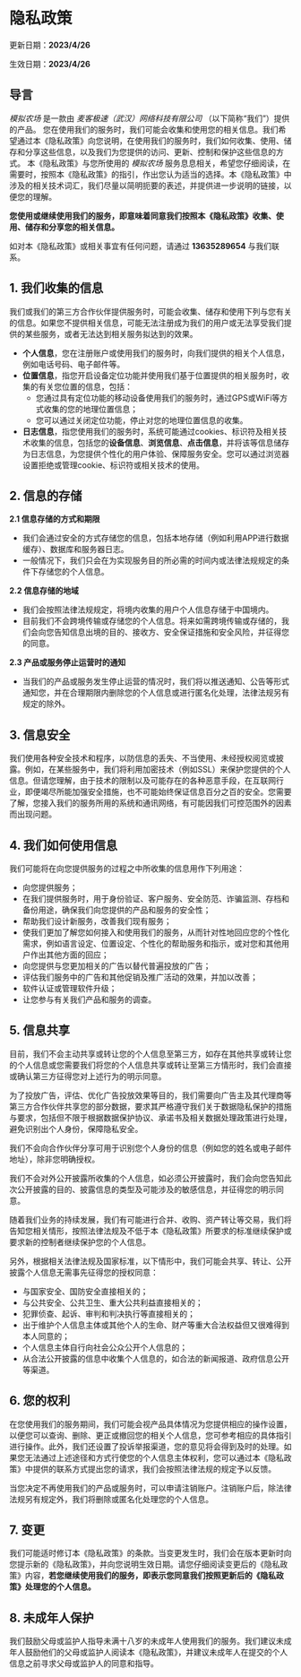 # 隐私政策

更新日期：**2023/4/26**

生效日期：**2023/4/26**

## 导言

_模拟农场_ 是一款由 _麦客极速（武汉）网络科技有限公司_ （以下简称“我们”）提供的产品。 您在使用我们的服务时，我们可能会收集和使用您的相关信息。我们希望通过本《隐私政策》向您说明，在使用我们的服务时，我们如何收集、使用、储存和分享这些信息，以及我们为您提供的访问、更新、控制和保护这些信息的方式。 本《隐私政策》与您所使用的 _模拟农场_ 服务息息相关，希望您仔细阅读，在需要时，按照本《隐私政策》的指引，作出您认为适当的选择。本《隐私政策》中涉及的相关技术词汇，我们尽量以简明扼要的表述，并提供进一步说明的链接，以便您的理解。

**您使用或继续使用我们的服务，即意味着同意我们按照本《隐私政策》收集、使用、储存和分享您的相关信息。**

如对本《隐私政策》或相关事宜有任何问题，请通过 **13635289654** 与我们联系。

## 1\. 我们收集的信息

我们或我们的第三方合作伙伴提供服务时，可能会收集、储存和使用下列与您有关的信息。如果您不提供相关信息，可能无法注册成为我们的用户或无法享受我们提供的某些服务，或者无法达到相关服务拟达到的效果。

*   **个人信息**，您在注册账户或使用我们的服务时，向我们提供的相关个人信息，例如电话号码、电子邮件等。
*   **位置信息**，指您开启设备定位功能并使用我们基于位置提供的相关服务时，收集的有关您位置的信息，包括：
    *   您通过具有定位功能的移动设备使用我们的服务时，通过GPS或WiFi等方式收集的您的地理位置信息；
    *   您可以通过关闭定位功能，停止对您的地理位置信息的收集。
*   **日志信息**，指您使用我们的服务时，系统可能通过cookies、标识符及相关技术收集的信息，包括您的**设备信息**、**浏览信息**、**点击信息**，并将该等信息储存为日志信息，为您提供个性化的用户体验、保障服务安全。您可以通过浏览器设置拒绝或管理cookie、标识符或相关技术的使用。

## 2\. 信息的存储

**2.1 信息存储的方式和期限**

*   我们会通过安全的方式存储您的信息，包括本地存储（例如利用APP进行数据缓存）、数据库和服务器日志。
*   一般情况下，我们只会在为实现服务目的所必需的时间内或法律法规规定的条件下存储您的个人信息。

**2.2 信息存储的地域**

*   我们会按照法律法规规定，将境内收集的用户个人信息存储于中国境内。
*   目前我们不会跨境传输或存储您的个人信息。将来如需跨境传输或存储的，我们会向您告知信息出境的目的、接收方、安全保证措施和安全风险，并征得您的同意。

**2.3 产品或服务停止运营时的通知**

*   当我们的产品或服务发生停止运营的情况时，我们将以推送通知、公告等形式通知您，并在合理期限内删除您的个人信息或进行匿名化处理，法律法规另有规定的除外。

## 3\. 信息安全

我们使用各种安全技术和程序，以防信息的丢失、不当使用、未经授权阅览或披露。例如，在某些服务中，我们将利用加密技术（例如SSL）来保护您提供的个人信息。但请您理解，由于技术的限制以及可能存在的各种恶意手段，在互联网行业，即便竭尽所能加强安全措施，也不可能始终保证信息百分之百的安全。您需要了解，您接入我们的服务所用的系统和通讯网络，有可能因我们可控范围外的因素而出现问题。

## 4\. 我们如何使用信息

我们可能将在向您提供服务的过程之中所收集的信息用作下列用途：

*   向您提供服务；
*   在我们提供服务时，用于身份验证、客户服务、安全防范、诈骗监测、存档和备份用途，确保我们向您提供的产品和服务的安全性；
*   帮助我们设计新服务，改善我们现有服务；
*   使我们更加了解您如何接入和使用我们的服务，从而针对性地回应您的个性化需求，例如语言设定、位置设定、个性化的帮助服务和指示，或对您和其他用户作出其他方面的回应；
*   向您提供与您更加相关的广告以替代普遍投放的广告；
*   评估我们服务中的广告和其他促销及推广活动的效果，并加以改善；
*   软件认证或管理软件升级；
*   让您参与有关我们产品和服务的调查。

## 5\. 信息共享

目前，我们不会主动共享或转让您的个人信息至第三方，如存在其他共享或转让您的个人信息或您需要我们将您的个人信息共享或转让至第三方情形时，我们会直接或确认第三方征得您对上述行为的明示同意。

为了投放广告，评估、优化广告投放效果等目的，我们需要向广告主及其代理商等第三方合作伙伴共享您的部分数据，要求其严格遵守我们关于数据隐私保护的措施与要求，包括但不限于根据数据保护协议、承诺书及相关数据处理政策进行处理，避免识别出个人身份，保障隐私安全。

我们不会向合作伙伴分享可用于识别您个人身份的信息（例如您的姓名或电子邮件地址），除非您明确授权。

我们不会对外公开披露所收集的个人信息，如必须公开披露时，我们会向您告知此次公开披露的目的、披露信息的类型及可能涉及的敏感信息，并征得您的明示同意。

随着我们业务的持续发展，我们有可能进行合并、收购、资产转让等交易，我们将告知您相关情形，按照法律法规及不低于本《隐私政策》所要求的标准继续保护或要求新的控制者继续保护您的个人信息。

另外，根据相关法律法规及国家标准，以下情形中，我们可能会共享、转让、公开披露个人信息无需事先征得您的授权同意：

*   与国家安全、国防安全直接相关的；
*   与公共安全、公共卫生、重大公共利益直接相关的；
*   犯罪侦查、起诉、审判和判决执行等直接相关的；
*   出于维护个人信息主体或其他个人的生命、财产等重大合法权益但又很难得到本人同意的；
*   个人信息主体自行向社会公众公开个人信息的；
*   从合法公开披露的信息中收集个人信息的，如合法的新闻报道、政府信息公开等渠道。

## 6\. 您的权利

在您使用我们的服务期间，我们可能会视产品具体情况为您提供相应的操作设置，以便您可以查询、删除、更正或撤回您的相关个人信息，您可参考相应的具体指引进行操作。此外，我们还设置了投诉举报渠道，您的意见将会得到及时的处理。如果您无法通过上述途径和方式行使您的个人信息主体权利，您可以通过本《隐私政策》中提供的联系方式提出您的请求，我们会按照法律法规的规定予以反馈。

当您决定不再使用我们的产品或服务时，可以申请注销账户。注销账户后，除法律法规另有规定外，我们将删除或匿名化处理您的个人信息。

## 7\. 变更

我们可能适时修订本《隐私政策》的条款。当变更发生时，我们会在版本更新时向您提示新的《隐私政策》，并向您说明生效日期。请您仔细阅读变更后的《隐私政策》内容，**若您继续使用我们的服务，即表示您同意我们按照更新后的《隐私政策》处理您的个人信息。**

## 8\. 未成年人保护

我们鼓励父母或监护人指导未满十八岁的未成年人使用我们的服务。我们建议未成年人鼓励他们的父母或监护人阅读本《隐私政策》，并建议未成年人在提交的个人信息之前寻求父母或监护人的同意和指导。
